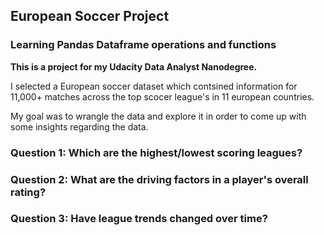 ## European Soccer Project
### Learning Pandas Dataframe operations and functions

**This is a project for my Udacity Data Analyst Nanodegree.**

I selected a European soccer dataset which contsined information for 11,000+ matches across the top scocer league's in 11 european countries.

My goal was to wrangle the data and explore it in order to come up with some insights regarding the data.

### Question 1: Which are the highest/lowest scoring leagues?

### Question 2: What are the driving factors in a player's overall rating?

### Question 3: Have league trends changed over time?
